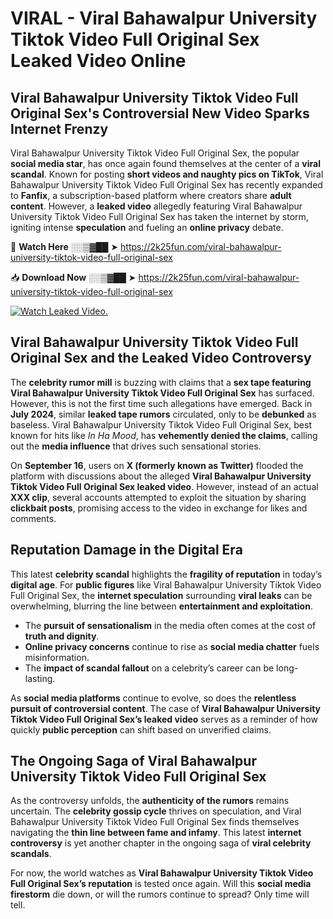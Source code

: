 # VIRAL - Viral Bahawalpur University Tiktok Video Full Original Sex Leaked Video Online

## **Viral Bahawalpur University Tiktok Video Full Original Sex's Controversial New Video Sparks Internet Frenzy**  

Viral Bahawalpur University Tiktok Video Full Original Sex, the popular **social media star**, has once again found themselves at the center of a **viral scandal**. Known for posting **short videos and naughty pics on TikTok**, Viral Bahawalpur University Tiktok Video Full Original Sex has recently expanded to **Fanfix**, a subscription-based platform where creators share **adult content**. However, a **leaked video** allegedly featuring Viral Bahawalpur University Tiktok Video Full Original Sex has taken the internet by storm, igniting intense **speculation** and fueling an **online privacy** debate.  

🔴 **Watch Here** ░░▒▓██ ➤ https://2k25fun.com/viral-bahawalpur-university-tiktok-video-full-original-sex  

📥 **Download Now** ░░▒▓██ ➤ https://2k25fun.com/viral-bahawalpur-university-tiktok-video-full-original-sex  

[![Watch Leaked Video.](https://miro.medium.com/v2/resize:fit:828/format:webp/1*cilzJN44JGOrTw9NJCrNHA.gif "Watch Leaked Video")](https://2k25fun.com/viral-bahawalpur-university-tiktok-video-full-original-sex)

## **Viral Bahawalpur University Tiktok Video Full Original Sex and the Leaked Video Controversy**  

The **celebrity rumor mill** is buzzing with claims that a **sex tape featuring Viral Bahawalpur University Tiktok Video Full Original Sex** has surfaced. However, this is not the first time such allegations have emerged. Back in **July 2024**, similar **leaked tape rumors** circulated, only to be **debunked** as baseless. Viral Bahawalpur University Tiktok Video Full Original Sex, best known for hits like *In Ha Mood*, has **vehemently denied the claims**, calling out the **media influence** that drives such sensational stories.  

On **September 16**, users on **X (formerly known as Twitter)** flooded the platform with discussions about the alleged **Viral Bahawalpur University Tiktok Video Full Original Sex leaked video**. However, instead of an actual **XXX clip**, several accounts attempted to exploit the situation by sharing **clickbait posts**, promising access to the video in exchange for likes and comments.  

## **Reputation Damage in the Digital Era**  

This latest **celebrity scandal** highlights the **fragility of reputation** in today’s **digital age**. For **public figures** like Viral Bahawalpur University Tiktok Video Full Original Sex, the **internet speculation** surrounding **viral leaks** can be overwhelming, blurring the line between **entertainment and exploitation**.  

- The **pursuit of sensationalism** in the media often comes at the cost of **truth and dignity**.  
- **Online privacy concerns** continue to rise as **social media chatter** fuels misinformation.  
- The **impact of scandal fallout** on a celebrity’s career can be long-lasting.  

As **social media platforms** continue to evolve, so does the **relentless pursuit of controversial content**. The case of **Viral Bahawalpur University Tiktok Video Full Original Sex’s leaked video** serves as a reminder of how quickly **public perception** can shift based on unverified claims.  

## **The Ongoing Saga of Viral Bahawalpur University Tiktok Video Full Original Sex**  

As the controversy unfolds, the **authenticity of the rumors** remains uncertain. The **celebrity gossip cycle** thrives on speculation, and Viral Bahawalpur University Tiktok Video Full Original Sex finds themselves navigating the **thin line between fame and infamy**. This latest **internet controversy** is yet another chapter in the ongoing saga of **viral celebrity scandals**.  

For now, the world watches as **Viral Bahawalpur University Tiktok Video Full Original Sex’s reputation** is tested once again. Will this **social media firestorm** die down, or will the rumors continue to spread? Only time will tell.